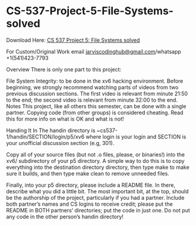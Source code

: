 # CS-537-Project-5-File-Systems-solved

Download Here: [CS 537 Project 5: File Systems solved](https://jarviscodinghub.com/assignment/project-5-file-systems-solution/)

For Custom/Original Work email jarviscodinghub@gmail.com/whatsapp +1(541)423-7793

Overview
There is only one part to this project:

File System Integrity: to be done in the xv6 hacking environment. Before beginning, we strongly recommend watching parts of videos from two previous discussion sections. The first video is relevant from minute 21:50 to the end; the second video is relevant from minute 32:00 to the end.
Notes
This project, like all others this semester, can be done with a single partner. Copying code (from other groups) is considered cheating. Read this for more info on what is OK and what is not!

Handing It In
The handin directory is ~cs537-1/handin/SECTION/login/p5/xv6 where login is your login and SECTION is your unofficial discussion section (e.g, 301).

Copy all of your source files (but not .o files, please, or binaries!) into the xv6/ subdirectory of your p5 directory. A simple way to do this is to copy everything into the destination directory directory, then type make to make sure it builds, and then type make clean to remove unneeded files.

Finally, into your p5 directory, please include a README file. In there, describe what you did a little bit. The most important bit, at the top, should be the authorship of the project, particularly if you had a partner. Include both partner’s names and CS logins to receive credit; please put the README in BOTH partners’ directories; put the code in just one. Do not put any code in the other person’s handin directory!


